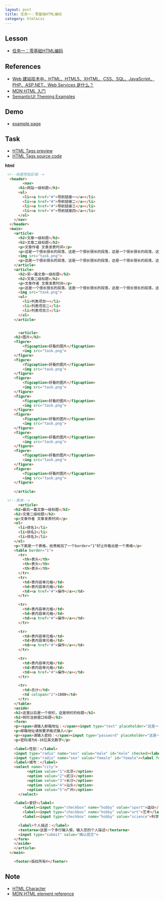 ```yaml
---
layout: post
title: 任务一：零基础HTML编码
category: html&css
---
```


## Lesson

* [任务一：零基础HTML编码](http://ife.baidu.com/course/detail/id/90)

## References

* [Web 建站技术中，HTML、HTML5、XHTML、CSS、SQL、JavaScript、PHP、ASP.NET、Web Services 是什么？](https://www.zhihu.com/question/22689579)
* [MDN HTML 入门](https://developer.mozilla.org/zh-CN/docs/Web/Guide/HTML/Introduction)
* [SemanticUI Theming Examples](http://semantic-ui.com/examples/theming.html)

## Demo

* [example page](/example)

## Task

* [HTML Tags preview](https://codepen.io/discountry/pen/mWyXQx?editors=1000)
* [HTML Tags source code](https://github.com/discountry/my-baidu-ife/blob/master/codes/html&css/1-html-tags.html)

**html**

```html
 <!--标题导航区域-->
  <header>
        <nav>
      <h1>网站一级标题</h1>
      <ul>
        <li><a href="#">导航链接一</a></li>
        <li><a href="#">导航链接二</a></li>
        <li><a href="#">导航链接三</a></li>
        <li><a href="#">导航链接四</a></li>    
      </ul>
    </nav>
  </header>
  <main>
    <article>
      <h2>文章一级标题</h2>
      <h2>文章二级标题</h2>
      <p>文章作者 文章发表时间</p>
      <p>这是一个很长很长的段落，这是一个很长很长的段落，这是一个很长很长的段落，这是一个很长很长的段落，这是一个很长很长的段落，这是一个很长很长的段落，这是一个很长很长的段落，<br/>换行了<br/>这是一个很长很长的段落，这是一个很长很长的段落，这是一个很长很长的段落，这是一个很长很长的段落，这是一个很长很长的段落，这是一个很长很长的段落，换行了<br/>这是一个很长很长的段落，这是一个很长很长的段落，<a href = "http://ife.baidu.com">这里有个链接链接到http://ife.baidu.com</a>这是一个很长很长的段落，<strong>这里有个粗体字</strong>这是一个很长很长的段落，这是一个很长很长的段落，这是一个很长很长的段落。</p>
      <img src="task.png">
      <p>这是一个很长很长的段落，这是一个很长很长的段落，这是一个很长很长的段落，这是一个很长很长的段落，这是一个很长很长的段落，这是一个很长很长的段落，这是一个很长很长的段落，<br/>换行了<br/>这是一个很长很长的段落，这是一个很长很长的段落，这是一个很长很长的段落，这是一个很长很长的段落，这是一个很长很长的段落，这是一个很长很长的段落，换行了<br/>这是一个很长很长的段落，这是一个很长很长的段落，<a href = "http://ife.baidu.com" target="_blank">这里有个链接点击后打开新窗口链接到http://ife.baidu.com</a>这是一个很长很长的段落，<strong>这里有个粗体字</strong>这是一个很长很长的段落，这是一个很长很长的段落，这是一个很长很长的段落。</p>
    </article>
    <article>
      <h2>另一篇文章一级标题</h2>
      <h2>文章二级标题</h2>
      <p>文章作者 文章发表时间</p>
      <p>这是一个很长很长的段落，这是一个很长很长的段落，这是一个很长很长的段落，这是一个很长很长的段落，这是一个很长很长的段落，这是一个很长很长的段落，这是一个很长很长的段落，<br/>换行了<br/>这是一个很长很长的段落，这是一个很长很长的段落，这是一个很长很长的段落，这是一个很长很长的段落，这是一个很长很长的段落，这是一个很长很长的段落，换行了<br/>这是一个很长很长的段落，这是一个很长很长的段落，<a href = "http://ife.baidu.com">这里有个链接链接到http://ife.baidu.com</a>这是一个很长很长的段落，<strong>这里有个粗体字</strong>这是一个很长很长的段落，这是一个很长很长的段落，这是一个很长很长的段落。</p>
      <img src="task.png">
      <ul>
        <li>列表项目一</li>
        <li>列表项目二</li>
        <li>列表项目三</li>
      </ul>
    </article>


      <article>
    <h2>图片</h2>
    <figure>
        <figcaption>好看的图片</figcaption>
        <img src="task.png">
    </figure>
    <figure>
        <figcaption>好看的图片</figcaption>
        <img src="task.png">
    </figure>
    <figure>
        <figcaption>好看的图片</figcaption>
        <img src="task.png">
    </figure>
    <figure>
        <figcaption>好看的图片</figcaption>
        <img src="task.png">
    </figure>
    <figure>
        <figcaption>好看的图片</figcaption>
        <img src="task.png">
    </figure>
    <figure>
        <figcaption>好看的图片</figcaption>
        <img src="task.png">
    </figure>
    <figure>
        <figcaption>好看的图片</figcaption>
        <img src="task.png">
    </figure>
    <figure>
        <figcaption>好看的图片</figcaption>
        <img src="task.png">
    </figure>
    
    </article>

 <!--表单-->
      <article>
    <h2>最后一篇文章一级标题</h2>
    <h2>文章二级标题</h2>
    <p>文章作者 文章发表时间</p>
    <ol>
      <li>排名1</li>
      <li>排名2</li>
      <li>排名3</li>
    </ol>
    <p>下面是一个表格，给表格加了一个border="1"好让你看出是一个表格</p>
    <table border="1">
      <tr>
        <th>表头</th>
        <th>表头</th>
        <th>表头</th>
      </tr>
      <tr>
        <td>表内容单元格</td>
        <td>表内容单元格</td>
        <td><a href="#">操作</a></td>
      </tr>

      <tr>
        <td>表内容单元格</td>
        <td>表内容单元格</td>
        <td><a href="#">操作</a></td>
      </tr>

      <tr>
        <td>表内容单元格</td>
        <td>表内容单元格</td>
        <td><a href="#">操作</a></td>
      </tr>

      <tr>
        <td>表内容单元格</td>
        <td>表内容单元格</td>
        <td><a href="#">操作</a></td>
      </tr>

      <tr>
        <td>总计</td>
        <td colspan="2">1000</td>
      </tr>
    </table>
    <aside>
    <h2>这里以后是一个侧栏，这是侧栏的标题</h2>
    <h2>侧栏注册窗口标题</h2>
    <form>
    <p><span>请输入邮箱地址：</span><input type="text" placeholder="这是一个文本输入框"></p>
    <p>邮箱地址请按要求格式输入</p>
    <p><span>请输入密码：</span><input type="password" placeholder="这是一个文本输入框"><span>请重复输入密码：</span><input type="password" placeholder="这是一个文本输入框"></p>
    <p>密码请为6-16位英文数字</p>

    <label>性别：</label>
    <input type="radio" name="sex" value="male" id="male" checked><label for="male">男</label> 
    <input type="radio" name="sex" value="female" id="female"><label for="female">女</label> 
    <label>城市：</label>
    <select name="city">   
          <option value="1">北京</option>   
          <option value="2">武汉</option>   
          <option value="3">长沙</option>   
          <option value="4">汕头</option>   
          <option value="5">广州</option>      
      </select>  

    <label>爱好</label>
        <label><input type="checkbox" name="hobby" value="sport">运动</label>
        <label><input type="checkbox" name="hobby" value="art">艺术</label>
        <label><input type="checkbox" name="hobby" value="science">科学</label>

      <label>个人描述：</label>
      <textarea>这是一个多行输入框，输入您的个人描述</textarea>
      <input type="submit" value="确认提交">
    </form>
    </aside>
    </article>
  </main>

    <footer>版权所有©</footer>
```

## Note

* [HTML Character](https://www.w3.org/TR/2011/WD-html5-20110113/named-character-references.html)
* [MDN HTML element reference](https://developer.mozilla.org/en-US/docs/Web/HTML/Element)


